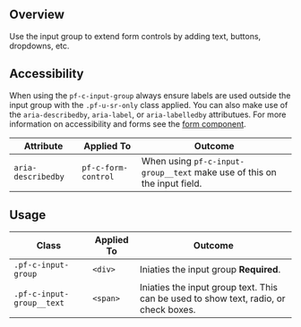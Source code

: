 ## Overview
Use the input group to extend form controls by adding text, buttons, dropdowns, etc.

## Accessibility
When using the `pf-c-input-group` always ensure labels are used outside the input group with the `.pf-u-sr-only` class applied. You can also make use of the `aria-describedby`, `aria-label`, or `aria-labelledby` attributues. For more information on accessibility and forms see the <a href="/components/form/examples/">form component</a>.

| Attribute | Applied To | Outcome |
| -- | -- | -- |
| `aria-describedby` | `pf-c-form-control` |  When using `pf-c-input-group__text` make use of this on the input field. |


## Usage

| Class | Applied To | Outcome |
| -- | -- | -- |
| `.pf-c-input-group` | `<div>` |  Iniaties the input group **Required**. |
| `.pf-c-input-group__text` | `<span>` |  Iniaties the input group text. This can be used to show text, radio, or check boxes. |
